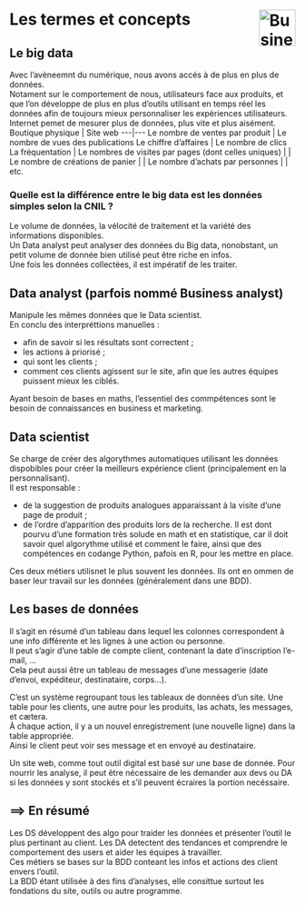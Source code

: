 # **Les termes et concepts** <a href="../"><img src="https://github.com/MiKL5/Business_Intelligence/raw/master/assets/bi.svg" alt="Business intelligence" align="right" height="64"></a>
## **Le big data**
Avec l’avèneemnt du numérique, nous avons accés à de plus en plus de données.  
Notament sur le comportement de nous, utilisateurs face aux produits, et que l’on développe de plus en plus d’outils utilisant en temps réel les données afin de toujours mieux personnaliser les expèriences utilisateurs.  
Internet pemet de mesurer plus de données, plus vite et plus aisément.
Boutique physique | Site web
---|---
Le nombre de ventes par produit | Le nombre de vues des publications
Le chiffre d’affaires | Le nombre de clics
La fréquentation | Le nombres de visites par pages (dont celles uniques)
| | Le nombre de créations de panier
| | Le nombre d’achats par personnes
| | etc.
### Quelle est la différence entre le big data est les données simples selon la CNIL ?
Le volume de données, la vélocité de traitement et la variété des informations disponibles.  
Un Data analyst peut analyser des données du Big data, nonobstant, un petit volume de donnée bien utilisé peut être riche en infos.  
Une fois les données collectées, il est impératif de les traiter. 
## **Data analyst (parfois nommé Business analyst)**
Manipule les mêmes données que le Data scientist.  
En conclu des interpréttions manuelles :
* afin de savoir si les résultats sont correctent ;
* les actions à priorisé ;  
* qui sont les clients ;
* comment ces clients agissent sur le site, afin que les autres équipes puissent mieux les ciblés.

Ayant besoin de bases en maths, l’essentiel des commpétences sont le besoin de connaissances en business et marketing.
## **Data scientist**
Se charge de créer des algorythmes automatiques utilisant les données dispobibles pour créer la meilleurs expérience client (principalement en la personnalisant).  
Il est responsable : 
* de la suggestion de produits analogues apparaissant à la visite d’une page de produit ;
* de l’ordre d’apparition des produits lors de la recherche.
Il est dont pourvu d’une formation très solude en math et en statistique, car il doit savoir quel algorythme utilisé et comment le faire, ainsi que des compétences en codange Python, pafois en R, pour les mettre en place.  

Ces deux métiers utilisnet le plus souvent les données. Ils ont en ommen de baser leur travail sur les données (généralement dans une BDD). 
## **Les bases de données**
Il s’agit en résumé d’un tableau dans lequel les colonnes correspondent à une info différente et les lignes à une action ou personne.  
Il peut s’agir d’une table de compte client, contenant la date d’inscription l’e-mail, …  
Cela peut aussi être un tableau de messages d’une messagerie (date d’envoi, expéditeur, destinataire, corps…).  

C’est un système regroupant tous les tableaux de données d’un site. Une table pour les clients, une autre pour les produits, las achats, les messages, et cætera.  
À chaque action, il y a un nouvel enregistrement (une nouvelle ligne) dans la table appropriée.  
Ainsi le client peut voir ses message et en envoyé au destinataire.  

Un site web, comme tout outil digital est basé sur une base de donnée. Pour nourrir les analyse, il peut être nécessaire de les demander aux devs ou DA si les données y sont stockés et s’il peuvent écraires la portion necéssaire.  

## ⟹ En résumé
Les DS développent des algo pour traider les données et présenter l’outil le plus pertinant au client. Les DA detectent des tendances et comprendre le comportement des users et aider les équipes à travailler.  
Ces métiers se bases sur la BDD conteant les infos et actions des client envers l’outil.  
La BDD étant utilisée à des fins d’analyses, elle consittue surtout les fondations du site, outils ou autre programme.